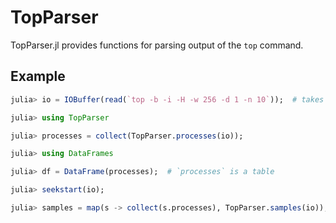 # TopParser

TopParser.jl provides functions for parsing output of the `top` command.

## Example

```julia
julia> io = IOBuffer(read(`top -b -i -H -w 256 -d 1 -n 10`));  # takes 10 seconds

julia> using TopParser

julia> processes = collect(TopParser.processes(io));

julia> using DataFrames

julia> df = DataFrame(processes);  # `processes` is a table

julia> seekstart(io);

julia> samples = map(s -> collect(s.processes), TopParser.samples(io));
```
